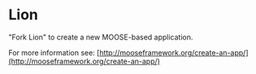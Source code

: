 Lion
=====

"Fork Lion" to create a new MOOSE-based application.

For more information see: [http://mooseframework.org/create-an-app/](http://mooseframework.org/create-an-app/)
